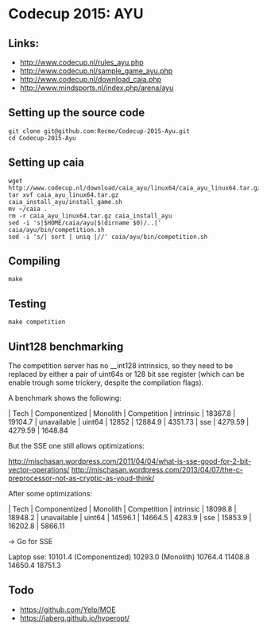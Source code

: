 Codecup 2015: AYU
=================

Links:
------

 * http://www.codecup.nl/rules_ayu.php
 * http://www.codecup.nl/sample_game_ayu.php
 * http://www.codecup.nl/download_caia.php
 * http://www.mindsports.nl/index.php/arena/ayu


Setting up the source code
------

    git clone git@github.com:Recmo/Codecup-2015-Ayu.git
    cd Codecup-2015-Ayu

Setting up caia
------

    wget http://www.codecup.nl/download/caia_ayu/linux64/caia_ayu_linux64.tar.gz
    tar xvf caia_ayu_linux64.tar.gz
    caia_install_ayu/install_game.sh
    mv ~/caia .
    rm -r caia_ayu_linux64.tar.gz caia_install_ayu
    sed -i 's|$HOME/caia/ayu|$(dirname $0)/..|' caia/ayu/bin/competition.sh
    sed -i 's/| sort | uniq |//' caia/ayu/bin/competition.sh

Compiling
------

    make

Testing
------

    make competition


Uint128 benchmarking
---------------------

The competition server has no __int128 intrinsics, so they need to be replaced by either a pair of uint64s or 128 bit sse register (which can be enable trough some trickery, despite the compilation flags).

A benchmark shows the following:

| Tech      | Componentized | Monolith | Competition
| intrinsic |      18367.8  | 19104.7  | unavailable
| uint64    |      12852    | 12884.9  |     4351.73
| sse       |       4279.59 |  4279.59 |     1648.84

But the SSE one still allows optimizations:

http://mischasan.wordpress.com/2011/04/04/what-is-sse-good-for-2-bit-vector-operations/
http://mischasan.wordpress.com/2013/04/07/the-c-preprocessor-not-as-cryptic-as-youd-think/

After some optimizations:

| Tech      | Componentized | Monolith | Competition
| intrinsic |      18098.8  | 18948.2  | unavailable
| uint64    |      14596.1  | 14664.5  |      4283.9
| sse       |      15853.9  | 16202.8  |      5866.11

-> Go for SSE

Laptop sse: 10101.4 (Componentized)
10293.0 (Monolith)
10764.4
11408.8
14650.4
18751.3

Todo
------

 * https://github.com/Yelp/MOE
 * https://jaberg.github.io/hyperopt/

